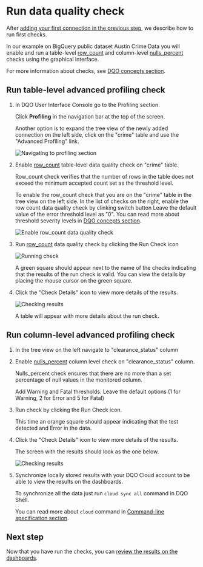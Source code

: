 # Run data quality check 

After [adding your first connection in the previous step](../adding-data-source-connection/adding-data-source-connection.md),
we describe how to run first checks. 

In our example on BigQuery public dataset Austin Crime Data you will enable and run a table-level [row_count](../../checks/table/volume/row-count.md)
and column-level [nulls_percent](../../checks/column/nulls/not-nulls-percent.md) checks using the graphical interface.

For more information about checks, see [DQO concepts section](../../dqo-concepts/checks/index.md). 

## Run table-level advanced profiling check

1. In DQO User Interface Console go to the Profiling section.

    Click **Profiling** in the navigation bar at the top of the screen. 

    Another option is to expand the tree view of the newly added connection on the left side, click on the "crime" table and use the "Advanced Profiling" link.

    ![Navigating to profiling section](https://dqops.com/docs/images/getting-started/austin-crime-table-view-link-to-profiling.jpg)

2. Enable [row_count](../../checks/table/volume/row-count.md) table-level data quality check on "crime" table.

    Row_count check verifies that the number of rows in the table does not exceed the minimum accepted count set as the threshold level.
   
    To enable the row_count check that you are on the "crime" table in the tree view on the left side.
    In the list of checks on the right, enable the row count data quality check by clinking switch button
    Leave the default value of the error threshold level as "0".  You can read more about threshold severity levels in [DQO concepts section](../../dqo-concepts/checks/#severity-levels).

    ![Enable row_count data quality check](https://dqops.com/docs/images/getting-started/austin-crime-run-row_count-check.jpg)

3. Run [row_count](../../checks/table/volume/row-count.md) data quality check by clicking the Run Check icon

    ![Running check](https://dqops.com/docs/images/getting-started/austin-crime-run-row_count-check.jpg)
    
    A green square should appear next to the name of the checks indicating that the results of the run check is valid.
    You can view the details by placing the mouse cursor on the green square.

4. Click the "Check Details" icon to view more details of the results.

    ![Checking results](https://dqops.com/docs/images/getting-started/austin-crime-row_count-check-results.jpg)

    A table will appear with more details about the run check.


## Run column-level advanced profiling check

1. In the tree view on the left navigate to "clearance_status" column

2. Enable [nulls_percent](../../checks/column/nulls/not-nulls-percent.md) column level check on "clearance_status" column. 

    Nulls_percent check ensures that there are no more than a set percentage of null values in the monitored column.

    Add Warning and Fatal thresholds. Leave the default options (1 for Warning, 2 for Error and 5 for Fatal)   

3. Run check by clicking the Run Check icon.

    This time an orange square should appear indicating that the test detected and Error in the data.

4. Click the "Check Details" icon to view more details of the results.

    The screen with the results should look as the one below. 

    ![Checking results](https://dqops.com/docs/images/getting-started/austin-crime-nulls_percent-check-results.jpg)

5. Synchronize locally stored results with your DQO Cloud account to be able to view the results on the dashboards. 

    To synchronize all the data just run `cloud sync all` command in DQO Shell.

    You can read more about `cloud` command in [Command-line specification section](../../command-line-interface/cloud.md).


## Next step

Now that you have run the checks, you can [review the results on the dashboards](../../getting-started/review-results-on-dashboards/review-results-on-dashboards.md).

